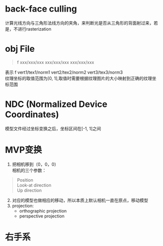 # back-face culling

计算光线方向与三角形法线方向的夹角，来判断光是否从三角形的背面射过来，若是，不进行rasterization

# obj File

> f xxx/xxx/xxx xxx/xxx/xxx xxx/xxx/xxx

表示 f vert1/tex1/norm1 vert2/tex2/norm2 vert3/tex3/norm3  
纹理坐标的取值范围为[0, 1],取值时需要根据纹理图片的大小映射到正确的纹理坐标范围

# NDC (Normalized Device Coordinates)

模型文件经过坐标变换之后，坐标区间在[-1, 1]之间

# MVP变换

1. 把相机移到（0，0，0）  
相机的三个参数：  
> Position  
Look-at direction  
Up direction
2. 对应的模型也做相应的移动，所以本质上默认相机一直在原点，移动模型
3. projection:  
    - orthographic projection
    - perspective projection

# 右手系

